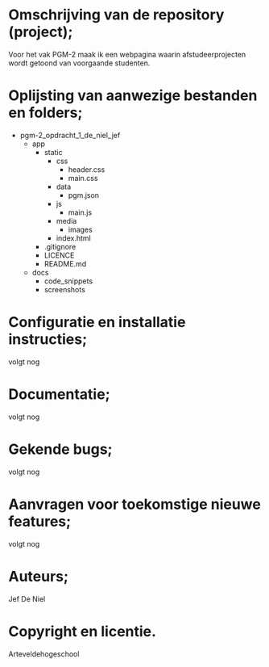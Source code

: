 # Omschrijving van de repository (project);

Voor het vak PGM-2 maak ik een webpagina waarin afstudeerprojecten wordt getoond van voorgaande studenten.

# Oplijsting van aanwezige bestanden en folders;

- pgm-2_opdracht_1_de_niel_jef
  - app
    - static
      - css
        - header.css
        - main.css
      - data
        - pgm.json
      - js
        - main.js
      - media
        - images
      - index.html
    - .gitignore
    - LICENCE
    - README.md
  - docs
    - code_snippets
    - screenshots

# Configuratie en installatie instructies;

volgt nog

# Documentatie;

volgt nog

# Gekende bugs;

volgt nog

# Aanvragen voor toekomstige nieuwe features;

volgt nog

# Auteurs;

Jef De Niel

# Copyright en licentie.

Arteveldehogeschool
